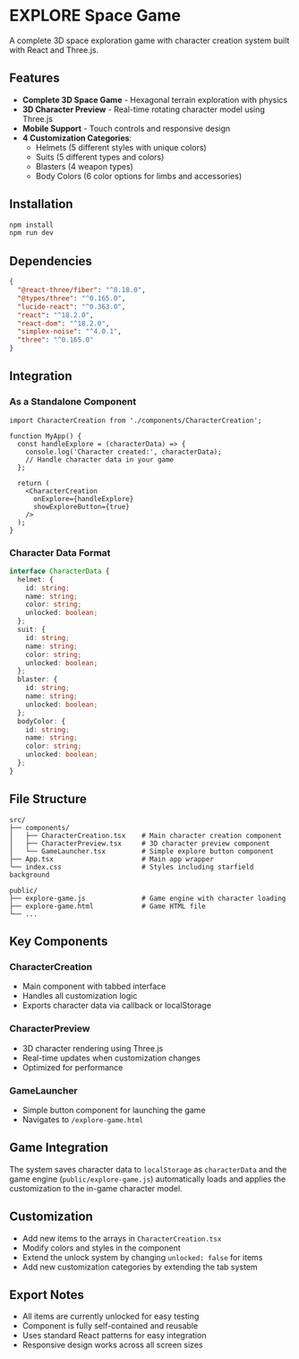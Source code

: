 # EXPLORE Space Game

A complete 3D space exploration game with character creation system built with React and Three.js.

## Features

- **Complete 3D Space Game** - Hexagonal terrain exploration with physics
- **3D Character Preview** - Real-time rotating character model using Three.js
- **Mobile Support** - Touch controls and responsive design
- **4 Customization Categories**:
  - Helmets (5 different styles with unique colors)
  - Suits (5 different types and colors)
  - Blasters (4 weapon types)
  - Body Colors (6 color options for limbs and accessories)

## Installation

```bash
npm install
npm run dev
```

## Dependencies

```json
{
  "@react-three/fiber": "^8.18.0",
  "@types/three": "^0.165.0",
  "lucide-react": "^0.363.0",
  "react": "^18.2.0",
  "react-dom": "^18.2.0",
  "simplex-noise": "^4.0.1",
  "three": "^0.165.0"
}
```

## Integration

### As a Standalone Component

```tsx
import CharacterCreation from './components/CharacterCreation';

function MyApp() {
  const handleExplore = (characterData) => {
    console.log('Character created:', characterData);
    // Handle character data in your game
  };

  return (
    <CharacterCreation 
      onExplore={handleExplore}
      showExploreButton={true}
    />
  );
}
```

### Character Data Format

```typescript
interface CharacterData {
  helmet: {
    id: string;
    name: string;
    color: string;
    unlocked: boolean;
  };
  suit: {
    id: string;
    name: string;
    color: string;
    unlocked: boolean;
  };
  blaster: {
    id: string;
    name: string;
    unlocked: boolean;
  };
  bodyColor: {
    id: string;
    name: string;
    color: string;
    unlocked: boolean;
  };
}
```

## File Structure

```
src/
├── components/
│   ├── CharacterCreation.tsx    # Main character creation component
│   ├── CharacterPreview.tsx     # 3D character preview component
│   └── GameLauncher.tsx         # Simple explore button component
├── App.tsx                      # Main app wrapper
└── index.css                    # Styles including starfield background

public/
├── explore-game.js              # Game engine with character loading
├── explore-game.html            # Game HTML file
└── ...
```

## Key Components

### CharacterCreation
- Main component with tabbed interface
- Handles all customization logic
- Exports character data via callback or localStorage

### CharacterPreview  
- 3D character rendering using Three.js
- Real-time updates when customization changes
- Optimized for performance

### GameLauncher
- Simple button component for launching the game
- Navigates to `/explore-game.html`

## Game Integration

The system saves character data to `localStorage` as `characterData` and the game engine (`public/explore-game.js`) automatically loads and applies the customization to the in-game character model.

## Customization

- Add new items to the arrays in `CharacterCreation.tsx`
- Modify colors and styles in the component
- Extend the unlock system by changing `unlocked: false` for items
- Add new customization categories by extending the tab system

## Export Notes

- All items are currently unlocked for easy testing
- Component is fully self-contained and reusable
- Uses standard React patterns for easy integration
- Responsive design works across all screen sizes